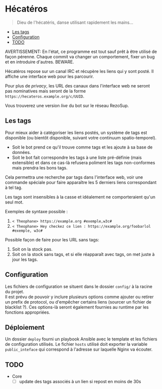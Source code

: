 # Hécatéros

>Dieu de l'hécatéris, danse utilisant rapidement les mains…

* [Les tags](#les-tags)
* [Configuration](#configuration)
* [TODO](#todo)

AVERTISSEMENT: En l'état, ce programme est tout sauf prêt à être utilisé de façon pérenne. Chaque commit va changer un comportement, fixer un bug et en
introduire d'autres. BEWARE.

Hécatéros repose sur un canal IRC et récupère les liens qui y sont posté. Il affiche une interface web pour les parcourir.

Pour plus de *privacy*, les URL des canaux dans l'interface web ne seront pas nominatives mais seront de la forme
`https://hecateros.example.org/c/UUID`.

Vous trouverez une version *live* du bot sur le réseau RezoSup.


## Les tags

Pour mieux aider à catégoriser les liens postés, un système de tags est disponible (ou bientôt disponible, suivant votre continuum spatio-temporel).

* Soit le bot prend ce qu'il trouve comme tags et les ajoute à sa base de données.
* Soit le bot fait correspondre les tags à une liste pré-définie (mais extensible) et dans ce cas-là refusera poliment les tags non-conformes mais prendra
    les bons tags.

Cela permettra une recherche par tags dans l'interface web, voir une commande spéciale pour faire apparaître les 5 derniers liens correspondant à tel tag.

Les tags sont insensibles à la casse et idéalement ne comporteraient qu'un seul mot.

Exemples de syntaxe possible :

1. `< Theophane> https://example.org #exemple,w3c#`
2. `< Theophane> Hey checkez ce lien : https://example.org/foobarlol #exemple, w3c#`

Possible façon de faire pour les URL sans tags: 

1. Soit on la stock pas.
2. Soit on la stock sans tags, et si elle réapparaît avec tags, on met juste à jour les tags.


## Configuration

Les fichiers de configuration se situent dans le dossier `config/` à la racine du projet.  
Il est prévu de pouvoir y inclure plusieurs options comme ajouter ou retirer un prefix de protocol, ou d'empêcher certains liens
(sourcer un fichier de blacklist ?). Ces options-là seront également fournies au runtime par les fonctions appropriées.

## Déploiement

Un dossier `deploy` fourni un playbook Ansible avec le template et les fichiers de configuration utilisés. Le fichier `hosts` utilisé doit exporter la
variable `public_inteface` qui correspond à l'adresse sur laquelle Nginx va écouter.

## TODO

- Core
  - [ ] update des tags associés à un lien si repost en moins de 30s
